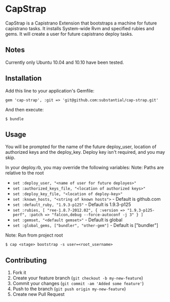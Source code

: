 # CapStrap

  CapStrap is a Capistrano Extension that bootstraps a machine for future capistrano tasks.
It installs System-wide Rvm and specified rubies and gems. It will create a user for future capistrano
deploy tasks.

## Notes

Currently only Ubuntu 10.04 and 10.10 have been tested.


## Installation

Add this line to your application's Gemfile:

    gem 'cap-strap', :git => 'git@github.com:substantial/cap-strap.git'

And then execute:

    $ bundle

## Usage

You will be prompted for the name of the future deploy_user, location of authorized keys and
the deploy_key. Deploy key isn't required, and you may skip.

In your deploy.rb, you may override the following variables:
Note: Paths are relative to the root

* `set :deploy_user, "<name of user for future deployes>"`
* `set :authorized_keys_file, "<location of authorized keys>"`
* `set :deploy_key_file, "<location of deploy-key>"`
* `set :known_hosts, "<string of known hosts">` - Default is github.com
* `set :default_ruby, "1.9.3-p125"` - Default is 1.9.3-p125
* `set :rubies, [
                  "ree-1.8.7-2012.02",
                  {
                    :version => "1.9.3-p125-perf",
                    :patch => "falcon,debug --force-autoconf -j 3"
                  }
                ]`
* `set :gemset, "<default gemset>"` - Default is global
* `set :global_gems, ["bundler", "other-gem"]` - Default is ["bundler"]

Note: Run from project root

    $ cap <stage> bootstrap -s user=<root_username>

## Contributing

1. Fork it
2. Create your feature branch (`git checkout -b my-new-feature`)
3. Commit your changes (`git commit -am 'Added some feature'`)
4. Push to the branch (`git push origin my-new-feature`)
5. Create new Pull Request
